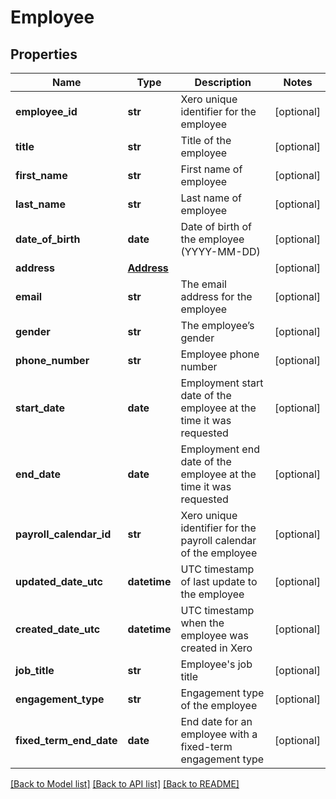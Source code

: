 # Employee

## Properties
Name | Type | Description | Notes
------------ | ------------- | ------------- | -------------
**employee_id** | **str** | Xero unique identifier for the employee | [optional] 
**title** | **str** | Title of the employee | [optional] 
**first_name** | **str** | First name of employee | [optional] 
**last_name** | **str** | Last name of employee | [optional] 
**date_of_birth** | **date** | Date of birth of the employee (YYYY-MM-DD) | [optional] 
**address** | [**Address**](Address.md) |  | [optional] 
**email** | **str** | The email address for the employee | [optional] 
**gender** | **str** | The employee’s gender | [optional] 
**phone_number** | **str** | Employee phone number | [optional] 
**start_date** | **date** | Employment start date of the employee at the time it was requested | [optional] 
**end_date** | **date** | Employment end date of the employee at the time it was requested | [optional] 
**payroll_calendar_id** | **str** | Xero unique identifier for the payroll calendar of the employee | [optional] 
**updated_date_utc** | **datetime** | UTC timestamp of last update to the employee | [optional] 
**created_date_utc** | **datetime** | UTC timestamp when the employee was created in Xero | [optional] 
**job_title** | **str** | Employee&#39;s job title | [optional] 
**engagement_type** | **str** | Engagement type of the employee | [optional] 
**fixed_term_end_date** | **date** | End date for an employee with a fixed-term engagement type | [optional] 

[[Back to Model list]](../README.md#documentation-for-models) [[Back to API list]](../README.md#documentation-for-api-endpoints) [[Back to README]](../README.md)


